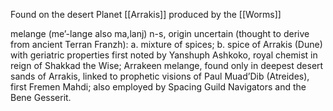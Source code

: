 Found on the desert Planet [[Arrakis]] produced by the [[Worms]]

melange (me’-lange also ma,lanj) n-s, origin uncertain (thought to derive from ancient Terran Franzh): a. mixture of spices; b. spice of Arrakis (Dune) with geriatric properties first noted by Yanshuph Ashkoko, royal chemist in reign of Shakkad the Wise; Arrakeen melange, found only in deepest desert sands of Arrakis, linked to prophetic visions of Paul Muad’Dib (Atreides), first Fremen Mahdi; also employed by Spacing Guild Navigators and the Bene Gesserit.
